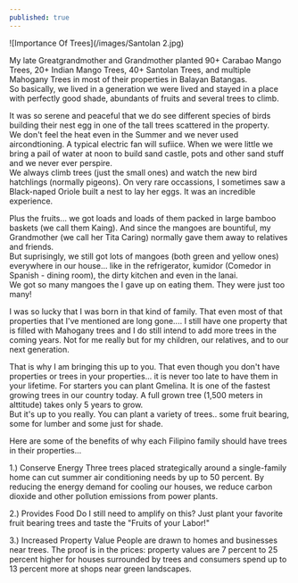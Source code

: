```yaml
---
published: true
---
```

![Importance Of Trees](/images/Santolan 2.jpg)

My late Greatgrandmother and Grandmother planted 90+ Carabao Mango Trees, 20+ Indian Mango Trees, 40+ Santolan Trees, and multiple Mahogany Trees in most of their properties in Balayan Batangas.   
So basically, we lived in a generation we were lived and stayed in a place with perfectly good shade, abundants of fruits and several trees to climb. 

It was so serene and peaceful that we do see different species of birds building their nest egg in one of the tall trees scattered in the property.   
We don't feel the heat even in the Summer and we never used aircondtioning. A typical electric fan will sufiice. When we were little we bring a pail of water at noon to build sand castle, pots and other sand stuff and we never ever perspire.   
We always climb trees (just the small ones) and watch the new bird hatchlings (normally pigeons). On very rare occassions, I sometimes saw a Black-naped Oriole built a nest to lay her eggs. It was an incredible experience.

Plus the fruits... we got loads and loads of them packed in large bamboo baskets (we call them Kaing). And since the mangoes are bountiful, my Grandmother (we call her Tita Caring) normally gave them away to relatives and friends.   
But suprisingly, we still got lots of mangoes (both green and yellow ones) everywhere in our house... like in the refrigerator, kumidor (Comedor in Spanish - dining room), the dirty kitchen and even in the lanai.   
We got so many mangoes the I gave up on eating them. They were just too many! 

I was so lucky that I was born in that kind of family. That even most of that properties that I've mentioned are long gone.... I still have one property that is filled with Mahogany trees and I do still intend to add more trees in the coming years. Not for me really but for my children, our relatives, and to our next generation.

That is why I am bringing this up to you. That even though you don't have properties or trees in your properties... it is never too late to have them in your lifetime. For starters you can plant Gmelina. 
It is one of the fastest growing trees in our country today. A full grown tree (1,500 meters in alttitude) takes only 5 years to grow.   
But it's up to you really. You can plant a variety of trees.. some fruit bearing, some for lumber and some just for shade.

Here are some of the benefits of why each Filipino family should have trees in their properties...

1.) Conserve Energy
Three trees placed strategically around a single-family home can cut summer air conditioning needs by up to 50 percent. By reducing the energy demand for cooling our houses, we reduce carbon dioxide and other pollution emissions from power plants.

2.) Provides Food
Do I still need to amplify on this? Just plant your favorite fruit bearing trees and taste the "Fruits of your Labor!"

3.) Increased Property Value
People are drawn to homes and businesses near trees. The proof is in the prices: property values are 7 percent to 25 percent higher for houses surrounded by trees and consumers spend up to 13 percent more at shops near green landscapes. 
